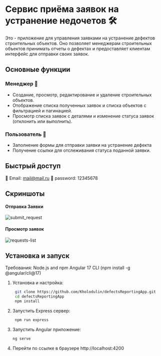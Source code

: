 # Сервис приёма заявок на устранение недочетов 🛠️

Это - приложение для управления заявками на устранение дефектов строительных объектов.
Оно позволяет менеджерам строительных объектов принимать отчеты о дефектах
и ​​предоставляет клиентам интерфейс для отправки своих заявок.

## Основные функции

### Менеджер 👔

 - Создание, просмотр, редактирование и удаление строительных объектов.
 - Отображение списка полученных заявок и списка объектов с фильтрацией и пагинацией.
 - Просмотр списка заявок с деталями и изменение статуса заявок (отклонить или выполнить).

### Пользователь 🧑

 - Заполнение формы для отправки заявки на устранение дефекта
 - Получение ссылки для отслеживания статуса поданной заявки.

## Быстрый доступ

📧 Email: mail@mail.ru
🔑 password: 12345678

## Скриншоты

#### Отправка Заявки

![submit_request](https://github.com/Kholodulin/defectsReportingApp/assets/90597757/b01e6543-3490-42a6-8e3f-b51088484d45)

#### Просмотр заявок

![requests-list](https://github.com/Kholodulin/defectsReportingApp/assets/90597757/900bda17-81e4-4bd9-aa2b-2ea59872f714)

## Установка и запуск

Требования:
Node.js and npm
Angular 17 CLI (npm install -g @angular/cli@17)
1. Установка и настройка:
   ```sh
    git clone https://github.com/Kholodulin/defectsReportingApp.git
    cd defectsReportingApp
    npm install
   ```
2. Запустить Express сервер:
   ```sh
    npm run express
   ```
3. Запустить Angular приложение:
   ```sh
   ng serve
   ```
4. Перейти по ссылке в браузере http://localhost:4200
